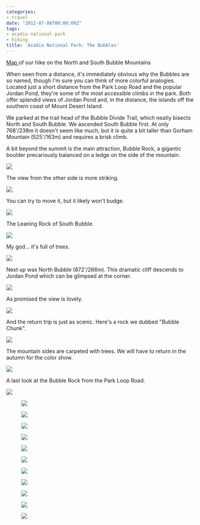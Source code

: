 ```yaml
---
categories:
- travel
date: "2012-07-08T00:00:00Z"
tags:
- acadia national park
- hiking
title: 'Acadia National Park: The Bubbles'
---
```

[Map ](https://maps.google.com/maps/ms?msid=214490968088440958659.0004c453c947c3eb5ce5b&msa=0&ll=44.340824,-68.253111&spn=0.007451,0.013089)of our hike on the North and South Bubble Mountains

When seen from a distance, it's immediately obvious why the Bubbles are so named, though I'm sure you can think of more colorful analogies.  Located just a short distance from the Park Loop Road and the popular Jordan Pond, they're some of the most accessible climbs in the park. Both offer splendid views of Jordan Pond and, in the distance, the islands off the southern coast of Mount Desert Island. 

We parked at the trail head of the Bubble Divide Trail, which neatly bisects North and South Bubble.  We ascended South Bubble first.  At only 768'/238m it doesn't seem like much, but it is quite a bit taller than Gorham Mountain (525'/163m) and requires a brisk climb. 

A bit beyond the summit is the main attraction, Bubble Rock, a gigantic boulder precariously balanced on a ledge on the side of the mountain.

<img src='http://yentran.isamonkey.org/gallery/acadia-bubbles/dsc_5267.jpg' />

The view from the other side is more striking.

<img src='http://yentran.isamonkey.org/gallery/acadia-bubbles/dsc_5281.jpg' />

You can try to move it, but it likely won't budge.

<img src='http://yentran.isamonkey.org/gallery/acadia-bubbles/dsc_5275.jpg' />

The Leaning Rock of South Bubble.

<img src='http://yentran.isamonkey.org/gallery/acadia-bubbles/dsc_5284.jpg' />

My god... it's full of trees.

<img src='http://yentran.isamonkey.org/gallery/acadia-bubbles/dsc_5293.jpg' />

Next up was North Bubble (872'/266m).  This dramatic cliff descends to Jordan Pond which can be glimpsed at the corner.

<img src='http://yentran.isamonkey.org/gallery/acadia-bubbles/dsc_5315.jpg' />

As promised the view is lovely.

<img src='http://yentran.isamonkey.org/gallery/acadia-bubbles/dsc_5339.jpg' />

And the return trip is just as scenic. Here's a rock we dubbed "Bubble Chunk".

<img src='http://yentran.isamonkey.org/gallery/acadia-bubbles/dsc_5344.jpg' />

The mountain sides are carpeted with trees.  We will have to return in the autumn for the color show.

<img src='http://yentran.isamonkey.org/gallery/acadia-bubbles/dsc_5347.jpg' />

A last look at the Bubble Rock from the Park Loop Road.

<img src='http://yentran.isamonkey.org/gallery/acadia-bubbles/dsc_5502a.jpg' />

<figure>
  <img src="http://yentran.isamonkey.org/gallery/acadia-bubbles/dsc_5266.jpg" />
</figure>
<figure>
  <img src="http://yentran.isamonkey.org/gallery/acadia-bubbles/dsc_5267.jpg" />
</figure>
<figure>
  <img src="http://yentran.isamonkey.org/gallery/acadia-bubbles/dsc_5275.jpg" />
</figure>
<figure>
  <img src="http://yentran.isamonkey.org/gallery/acadia-bubbles/dsc_5281.jpg" />
</figure>
<figure>
  <img src="http://yentran.isamonkey.org/gallery/acadia-bubbles/dsc_5284.jpg" />
</figure>
<figure>
  <img src="http://yentran.isamonkey.org/gallery/acadia-bubbles/dsc_5293.jpg" />
</figure>
<figure>
  <img src="http://yentran.isamonkey.org/gallery/acadia-bubbles/dsc_5315.jpg" />
</figure>
<figure>
  <img src="http://yentran.isamonkey.org/gallery/acadia-bubbles/dsc_5339.jpg" />
</figure>
<figure>
  <img src="http://yentran.isamonkey.org/gallery/acadia-bubbles/dsc_5344.jpg" />
</figure>
<figure>
  <img src="http://yentran.isamonkey.org/gallery/acadia-bubbles/dsc_5347.jpg" />
</figure>
<figure>
  <img src="http://yentran.isamonkey.org/gallery/acadia-bubbles/dsc_5502a.jpg" />
</figure>

</div>
